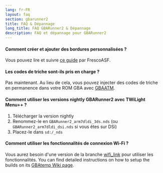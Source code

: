 ```yaml
---
lang: fr-FR
layout: faq
section: gbarunner2
title: FAQ & Dépannage
long_title: FAQ GBARunner2 & Dépannage
description: FAQ et dépannage pour GBARunner2
---
```


#### Comment créer et ajouter des bordures personnalisées ?

Vous pouvez lire et suivre [ce guide](https://docs.google.com/document/d/1owjiW-1fHEbokrkK2ZuPFjR2-N9s1dXCCAM3ghWRtxk/edit?usp=sharing) par FrescoASF.

#### Les codes de triche sont-ils pris en charge ?

Pas maintenant. Au lieu de cela, vous pouvez injecter des codes de triche en permanence dans votre ROM GBA avec [GBAATM](https://gbatemp.net/threads/gba-auto-trainer-maker-gbaatm.99334/).

#### Comment utiliser les versions nightly GBARunner2 avec TWiLight Menu++ ?

1. Télécharger la version nightly
1. Renommez-le en `GBARunner2_arm7dldi_3ds.nds` (ou `GBARunner2_arm7dldi_dsi.nds` si vous êtes sur DSi)
1. Placez-le dans `sd:/_nds`

#### Comment utiliser les fonctionnalités de connexion Wi-Fi ?

Vous aurez besoin d'une version de la branche [wifi_link](https://github.com/Gericom/GBARunner2/tree/wifi_link) pour utiliser les fonctionnalités. You can find detailed instructions on how to setup the builds on its [GBAtemp Wiki page](https://wiki.gbatemp.net/wiki/GBARunner2/Link).
